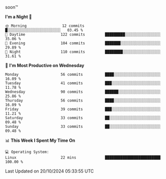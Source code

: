 soon™️

<!--START_SECTION:waka-->
**I'm a Night 🦉** 

```text
🌞 Morning                12 commits          █░░░░░░░░░░░░░░░░░░░░░░░░   03.45 % 
🌆 Daytime                122 commits         █████████░░░░░░░░░░░░░░░░   35.06 % 
🌃 Evening                104 commits         ███████░░░░░░░░░░░░░░░░░░   29.89 % 
🌙 Night                  110 commits         ████████░░░░░░░░░░░░░░░░░   31.61 % 
```
📅 **I'm Most Productive on Wednesday** 

```text
Monday                   56 commits          ████░░░░░░░░░░░░░░░░░░░░░   16.09 % 
Tuesday                  41 commits          ███░░░░░░░░░░░░░░░░░░░░░░   11.78 % 
Wednesday                90 commits          ██████░░░░░░░░░░░░░░░░░░░   25.86 % 
Thursday                 56 commits          ████░░░░░░░░░░░░░░░░░░░░░   16.09 % 
Friday                   39 commits          ███░░░░░░░░░░░░░░░░░░░░░░   11.21 % 
Saturday                 33 commits          ██░░░░░░░░░░░░░░░░░░░░░░░   09.48 % 
Sunday                   33 commits          ██░░░░░░░░░░░░░░░░░░░░░░░   09.48 % 
```


📊 **This Week I Spent My Time On** 
```text
💻 Operating System: 
Linux                    22 mins             █████████████████████████   100.00 % 
```


 Last Updated on 20/10/2024 05:33:55 UTC
<!--END_SECTION:waka-->
